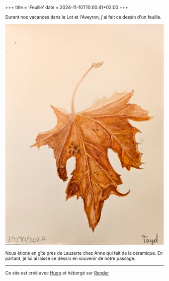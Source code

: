 +++
title = 'Feuille'
date = 2024-11-10T10:00:41+02:00
+++


Durant nos vacances dans le Lot et l'Aveyron,
j'ai fait ce dessin d'un feuille.

![portrait](images/feuille.jpg)

Nous étions en gîte près de Lauzerte chez Anne qui fait de la céramique. En partant, je lui ai laissé ce dessin en souvenir de notre passage.

---
Ce site est créé avec [Hugo](https://gohugo.io/) et hébergé sur [Render](https://render.com/)
